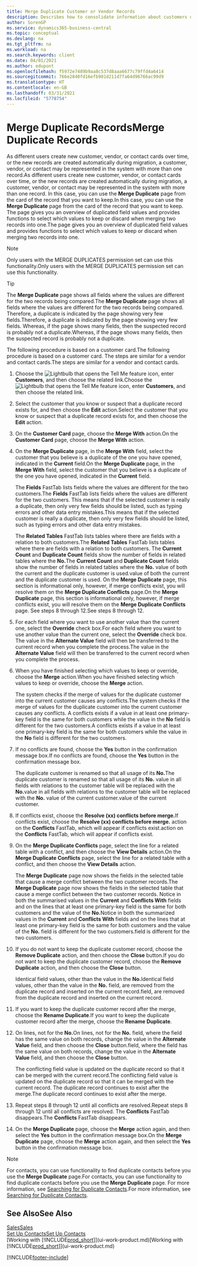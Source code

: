 ```yaml
---
title: Merge Duplicate Customer or Vendor Records
description: Describes how to consolidate information about customers or vendors when you have duplicate entries about some of them.
author: SorenGP
ms.service: dynamics365-business-central
ms.topic: conceptual
ms.devlang: na
ms.tgt_pltfrm: na
ms.workload: na
ms.search.keywords: client
ms.date: 04/01/2021
ms.author: edupont
ms.openlocfilehash: f5972e7489b9aa8c537d8aaa6677c79ffd4a6414
ms.sourcegitcommit: 766e2840fd16efb901d211d7fa64d96766ac99d9
ms.translationtype: HT
ms.contentlocale: en-GB
ms.lasthandoff: 03/31/2021
ms.locfileid: "5778754"
---
```

# <a name="merge-duplicate-records"></a><span data-ttu-id="9f7a7-103">Merge Duplicate Records</span><span class="sxs-lookup"><span data-stu-id="9f7a7-103">Merge Duplicate Records</span></span>
<span data-ttu-id="9f7a7-104">As different users create new customer, vendor, or contact cards over time, or the new records are created automatically during migration, a customer, vendor, or contact may be represented in the system with more than one record.</span><span class="sxs-lookup"><span data-stu-id="9f7a7-104">As different users create new customer, vendor, or contact cards over time, or the new records are created automatically during migration, a customer, vendor, or contact may be represented in the system with more than one record.</span></span> <span data-ttu-id="9f7a7-105">In this case, you can use the **Merge Duplicate** page from the card of the record that you want to keep.</span><span class="sxs-lookup"><span data-stu-id="9f7a7-105">In this case, you can use the **Merge Duplicate** page from the card of the record that you want to keep.</span></span> <span data-ttu-id="9f7a7-106">The page gives you an overview of duplicated field values and provides functions to select which values to keep or discard when merging two records into one.</span><span class="sxs-lookup"><span data-stu-id="9f7a7-106">The page gives you an overview of duplicated field values and provides functions to select which values to keep or discard when merging two records into one.</span></span>

> [!NOTE]
> <span data-ttu-id="9f7a7-107">Only users with the MERGE DUPLICATES permission set can use this functionality.</span><span class="sxs-lookup"><span data-stu-id="9f7a7-107">Only users with the MERGE DUPLICATES permission set can use this functionality.</span></span>

> [!TIP]
> <span data-ttu-id="9f7a7-108">The **Merge Duplicate** page shows all fields where the values are different for the two records being compared.</span><span class="sxs-lookup"><span data-stu-id="9f7a7-108">The **Merge Duplicate** page shows all fields where the values are different for the two records being compared.</span></span> <span data-ttu-id="9f7a7-109">Therefore, a duplicate is indicated by the page showing very few fields.</span><span class="sxs-lookup"><span data-stu-id="9f7a7-109">Therefore, a duplicate is indicated by the page showing very few fields.</span></span> <span data-ttu-id="9f7a7-110">Whereas, if the page shows many fields, then the suspected record is probably not a duplicate.</span><span class="sxs-lookup"><span data-stu-id="9f7a7-110">Whereas, if the page shows many fields, then the suspected record is probably not a duplicate.</span></span>

<span data-ttu-id="9f7a7-111">The following procedure is based on a customer card.</span><span class="sxs-lookup"><span data-stu-id="9f7a7-111">The following procedure is based on a customer card.</span></span> <span data-ttu-id="9f7a7-112">The steps are similar for a vendor  and contact cards.</span><span class="sxs-lookup"><span data-stu-id="9f7a7-112">The steps are similar for a vendor  and contact cards.</span></span>

1. <span data-ttu-id="9f7a7-113">Choose the ![Lightbulb that opens the Tell Me feature](media/ui-search/search_small.png "Tell me what you want to do") icon, enter **Customers**, and then choose the related link.</span><span class="sxs-lookup"><span data-stu-id="9f7a7-113">Choose the ![Lightbulb that opens the Tell Me feature](media/ui-search/search_small.png "Tell me what you want to do") icon, enter **Customers**, and then choose the related link.</span></span>
2. <span data-ttu-id="9f7a7-114">Select the customer that you know or suspect that a duplicate record exists for, and then choose the **Edit** action.</span><span class="sxs-lookup"><span data-stu-id="9f7a7-114">Select the customer that you know or suspect that a duplicate record exists for, and then choose the **Edit** action.</span></span>
3. <span data-ttu-id="9f7a7-115">On the **Customer Card** page, choose the **Merge With** action.</span><span class="sxs-lookup"><span data-stu-id="9f7a7-115">On the **Customer Card** page, choose the **Merge With** action.</span></span>
4. <span data-ttu-id="9f7a7-116">On the **Merge Duplicate** page, in the **Merge With** field, select the customer that you believe is a duplicate of the one you have opened, indicated in the **Current** field.</span><span class="sxs-lookup"><span data-stu-id="9f7a7-116">On the **Merge Duplicate** page, in the **Merge With** field, select the customer that you believe is a duplicate of the one you have opened, indicated in the **Current** field.</span></span>

    <span data-ttu-id="9f7a7-117">The **Fields** FastTab lists fields where the values are different for the two customers.</span><span class="sxs-lookup"><span data-stu-id="9f7a7-117">The **Fields** FastTab lists fields where the values are different for the two customers.</span></span> <span data-ttu-id="9f7a7-118">This means that if the selected customer is really a duplicate, then only very few fields should be listed, such as typing errors and other data entry mistakes.</span><span class="sxs-lookup"><span data-stu-id="9f7a7-118">This means that if the selected customer is really a duplicate, then only very few fields should be listed, such as typing errors and other data entry mistakes.</span></span>

    <span data-ttu-id="9f7a7-119">The **Related Tables** FastTab lists tables where there are fields with a relation to both customers.</span><span class="sxs-lookup"><span data-stu-id="9f7a7-119">The **Related Tables** FastTab lists tables where there are fields with a relation to both customers.</span></span> <span data-ttu-id="9f7a7-120">The **Current Count** and **Duplicate Count** fields show the number of fields in related tables where the **No.**</span><span class="sxs-lookup"><span data-stu-id="9f7a7-120">The **Current Count** and **Duplicate Count** fields show the number of fields in related tables where the **No.**</span></span> <span data-ttu-id="9f7a7-121">value of both the current and the duplicate customer is used.</span><span class="sxs-lookup"><span data-stu-id="9f7a7-121">value of both the current and the duplicate customer is used.</span></span> <span data-ttu-id="9f7a7-122">On the **Merge Duplicate** page, this section is informational only, however, if merge conflicts exist, you will resolve them on the **Merge Duplicate Conflicts** page.</span><span class="sxs-lookup"><span data-stu-id="9f7a7-122">On the **Merge Duplicate** page, this section is informational only, however, if merge conflicts exist, you will resolve them on the **Merge Duplicate Conflicts** page.</span></span> <span data-ttu-id="9f7a7-123">See steps 8 through 12.</span><span class="sxs-lookup"><span data-stu-id="9f7a7-123">See steps 8 through 12.</span></span>   

5. <span data-ttu-id="9f7a7-124">For each field where you want to use another value than the current one, select the **Override** check box.</span><span class="sxs-lookup"><span data-stu-id="9f7a7-124">For each field where you want to use another value than the current one, select the **Override** check box.</span></span> <span data-ttu-id="9f7a7-125">The value in the **Alternate Value** field will then be transferred to the current record when you complete the process.</span><span class="sxs-lookup"><span data-stu-id="9f7a7-125">The value in the **Alternate Value** field will then be transferred to the current record when you complete the process.</span></span>
6. <span data-ttu-id="9f7a7-126">When you have finished selecting which values to keep or override, choose the **Merge** action.</span><span class="sxs-lookup"><span data-stu-id="9f7a7-126">When you have finished selecting which values to keep or override, choose the **Merge** action.</span></span>

    <span data-ttu-id="9f7a7-127">The system checks if the merge of values for the duplicate customer into the current customer causes any conflicts.</span><span class="sxs-lookup"><span data-stu-id="9f7a7-127">The system checks if the merge of values for the duplicate customer into the current customer causes any conflicts.</span></span> <span data-ttu-id="9f7a7-128">A conflicts exists if a value in at least one primary-key field is the same for both customers while the value in the **No** field is different for the two customers.</span><span class="sxs-lookup"><span data-stu-id="9f7a7-128">A conflicts exists if a value in at least one primary-key field is the same for both customers while the value in the **No** field is different for the two customers.</span></span>

7. <span data-ttu-id="9f7a7-129">If no conflicts are found, choose the **Yes** button in the confirmation message box.</span><span class="sxs-lookup"><span data-stu-id="9f7a7-129">If no conflicts are found, choose the **Yes** button in the confirmation message box.</span></span>

    <span data-ttu-id="9f7a7-130">The duplicate customer is renamed so that all usage of its **No.**</span><span class="sxs-lookup"><span data-stu-id="9f7a7-130">The duplicate customer is renamed so that all usage of its **No.**</span></span> <span data-ttu-id="9f7a7-131">value in all fields with relations to the customer table will be replaced with the **No.**</span><span class="sxs-lookup"><span data-stu-id="9f7a7-131">value in all fields with relations to the customer table will be replaced with the **No.**</span></span> <span data-ttu-id="9f7a7-132">value of the current customer.</span><span class="sxs-lookup"><span data-stu-id="9f7a7-132">value of the current customer.</span></span>
8. <span data-ttu-id="9f7a7-133">If conflicts exist, choose the **Resolve (xx) conflicts before merge.**</span><span class="sxs-lookup"><span data-stu-id="9f7a7-133">If conflicts exist, choose the **Resolve (xx) conflicts before merge.**</span></span> <span data-ttu-id="9f7a7-134">action on the **Conflicts** FastTab, which will appear if conflicts exist.</span><span class="sxs-lookup"><span data-stu-id="9f7a7-134">action on the **Conflicts** FastTab, which will appear if conflicts exist.</span></span>
9. <span data-ttu-id="9f7a7-135">On the **Merge Duplicate Conflicts** page, select the line for a related table with a conflict, and then choose the **View Details** action.</span><span class="sxs-lookup"><span data-stu-id="9f7a7-135">On the **Merge Duplicate Conflicts** page, select the line for a related table with a conflict, and then choose the **View Details** action.</span></span>

    <span data-ttu-id="9f7a7-136">The **Merge Duplicate** page now shows the fields in the selected table that cause a merge conflict between the two customer records.</span><span class="sxs-lookup"><span data-stu-id="9f7a7-136">The **Merge Duplicate** page now shows the fields in the selected table that cause a merge conflict between the two customer records.</span></span> <span data-ttu-id="9f7a7-137">Notice in both the summarised values in the **Current** and **Conflicts With** fields and on the lines that at least one primary-key field is the same for both customers and the value of the **No.**</span><span class="sxs-lookup"><span data-stu-id="9f7a7-137">Notice in both the summarized values in the **Current** and **Conflicts With** fields and on the lines that at least one primary-key field is the same for both customers and the value of the **No.**</span></span> <span data-ttu-id="9f7a7-138">field is different for the two customers.</span><span class="sxs-lookup"><span data-stu-id="9f7a7-138">field is different for the two customers.</span></span>   
10. <span data-ttu-id="9f7a7-139">If you do not want to keep the duplicate customer record, choose the **Remove Duplicate** action, and then choose the **Close** button.</span><span class="sxs-lookup"><span data-stu-id="9f7a7-139">If you do not want to keep the duplicate customer record, choose the **Remove Duplicate** action, and then choose the **Close** button.</span></span>

    <span data-ttu-id="9f7a7-140">Identical field values, other than the value in the **No.**</span><span class="sxs-lookup"><span data-stu-id="9f7a7-140">Identical field values, other than the value in the **No.**</span></span> <span data-ttu-id="9f7a7-141">field, are removed from the duplicate record and inserted on the current record.</span><span class="sxs-lookup"><span data-stu-id="9f7a7-141">field, are removed from the duplicate record and inserted on the current record.</span></span>
11. <span data-ttu-id="9f7a7-142">If you want to keep the duplicate customer record after the merge,  choose the **Rename Duplicate**.</span><span class="sxs-lookup"><span data-stu-id="9f7a7-142">If you want to keep the duplicate customer record after the merge,  choose the **Rename Duplicate**.</span></span>
12. <span data-ttu-id="9f7a7-143">On lines, not for the **No.**</span><span class="sxs-lookup"><span data-stu-id="9f7a7-143">On lines, not for the **No.**</span></span> <span data-ttu-id="9f7a7-144">field, where the field has the same value on both records, change the value in the **Alternate Value** field, and then choose the **Close** button.</span><span class="sxs-lookup"><span data-stu-id="9f7a7-144">field, where the field has the same value on both records, change the value in the **Alternate Value** field, and then choose the **Close** button.</span></span>

    <span data-ttu-id="9f7a7-145">The conflicting field value is updated on the duplicate record so that it can be merged with the current record.</span><span class="sxs-lookup"><span data-stu-id="9f7a7-145">The conflicting field value is updated on the duplicate record so that it can be merged with the current record.</span></span> <span data-ttu-id="9f7a7-146">The duplicate record continues to exist after the merge.</span><span class="sxs-lookup"><span data-stu-id="9f7a7-146">The duplicate record continues to exist after the merge.</span></span>
13. <span data-ttu-id="9f7a7-147">Repeat steps 8 through 12 until all conflicts are resolved.</span><span class="sxs-lookup"><span data-stu-id="9f7a7-147">Repeat steps 8 through 12 until all conflicts are resolved.</span></span> <span data-ttu-id="9f7a7-148">The **Conflicts** FastTab disappears.</span><span class="sxs-lookup"><span data-stu-id="9f7a7-148">The **Conflicts** FastTab disappears.</span></span>
14. <span data-ttu-id="9f7a7-149">On the **Merge Duplicate** page, choose the **Merge** action again, and then select the **Yes** button in the confirmation message box.</span><span class="sxs-lookup"><span data-stu-id="9f7a7-149">On the **Merge Duplicate** page, choose the **Merge** action again, and then select the **Yes** button in the confirmation message box.</span></span>

> [!NOTE]
> <span data-ttu-id="9f7a7-150">For contacts, you can use functionality to find duplicate contacts before you use the **Merge Duplicate** page.</span><span class="sxs-lookup"><span data-stu-id="9f7a7-150">For contacts, you can use functionality to find duplicate contacts before you use the **Merge Duplicate** page.</span></span> <span data-ttu-id="9f7a7-151">For more information, see [Searching for Duplicate Contacts](marketing-setup-contacts.md#searching-for-duplicate-contacts).</span><span class="sxs-lookup"><span data-stu-id="9f7a7-151">For more information, see [Searching for Duplicate Contacts](marketing-setup-contacts.md#searching-for-duplicate-contacts).</span></span>

## <a name="see-also"></a><span data-ttu-id="9f7a7-152">See Also</span><span class="sxs-lookup"><span data-stu-id="9f7a7-152">See Also</span></span>
[<span data-ttu-id="9f7a7-153">Sales</span><span class="sxs-lookup"><span data-stu-id="9f7a7-153">Sales</span></span>](sales-manage-sales.md)  
[<span data-ttu-id="9f7a7-154">Set Up Contacts</span><span class="sxs-lookup"><span data-stu-id="9f7a7-154">Set Up Contacts</span></span>](marketing-setup-contacts.md)  
<span data-ttu-id="9f7a7-155">[Working with [!INCLUDE[prod_short](includes/prod_short.md)]](ui-work-product.md)</span><span class="sxs-lookup"><span data-stu-id="9f7a7-155">[Working with [!INCLUDE[prod_short](includes/prod_short.md)]](ui-work-product.md)</span></span>


[!INCLUDE[footer-include](includes/footer-banner.md)]